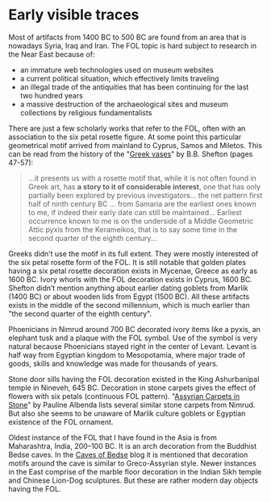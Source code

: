 # Early visible traces

Most of artifacts from 1400 BC to 500 BC are found from an area that is nowadays Syria, Iraq and Iran. The FOL topic is hard subject to research in the Near East because of:

* an immature web technologies used on museum websites
* a current political situation, which effectively limits traveling
* an illegal trade of the antiquities that has been continuing for the last two hundred years
* a massive destruction of the archaeological sites and museum collections by religious fundamentalists

There are just a few scholarly works that refer to the FOL, often with an association to the six petal rosette figure. At some point this particular geometrical motif arrived from mainland to Cyprus, Samos and Miletos. This can be read from the history of the "[Greek vases](http://d2aohiyo3d3idm.cloudfront.net/publications/virtuallibrary/0892361506.pdf)" by B.B. Shefton (pages 47-57):

>...it presents us with a rosette motif that, while it is not often found in Greek art, has **a story to it of considerable interest**, one that has only partially been explored by previous investigators... the net pattern first half of ninth century BC ... from Samaria are the earliest ones known to me, if indeed their early date can still be maintained... Earliest occurrence known to me is on the underside of a Middle Geometric Attic pyxis from the Kerameikos, that is to say some time in the second quarter of the eighth century...

Greeks didn’t use the motif in its full extent. They were mostly interested of the six petal rosette form of the FOL. It is still notable that golden plates having a six petal rosette decoration exists in Mycenae, Greece as early as 1600 BC. Ivory whorls with the FOL decoration exists in Cyprus, 1600 BC. Shefton didn’t mention anything about earlier dating goblets from Marlik (1400 BC) or about wooden lids from Egypt (1500 BC). All these artifacts exists in the middle of the second millennium, which is much earlier than "the second quarter of the eighth century".

Phoenicians in Nimrud around 700 BC decorated ivory items like a pyxis, an elephant tusk and a plaque with the FOL symbol. Use of the symbol is very natural because Phoenicians stayed right in the center of Levant. Levant is half way from Egyptian kingdom to Mesopotamia, where major trade of goods, skills and knowledge was made for thousands of years.

Stone door sills having the FOL decoration existed in the King Ashurbanipal temple in Nineveh, 645 BC. Decoration in stone carpets gives the effect of flowers with six petals (continuous FOL pattern). "[Assyrian Carpets in Stone](https://www.jtsa.edu/Documents/pagedocs/JANES/1978%2010/Albenda10.pdf)" by Pauline Albenda lists several similar stone carpets from Nimrud. But also she seems to be unaware of Marlik culture goblets or Egyptian existence of the FOL ornament.

Oldest instance of the FOL that I have found in the Asia is from Maharashtra, India, 200–100 BC. It is an arch decoration from the Buddhist Bedse caves. In the [Caves of Bedse](http://cavesofbedse.blogspot.fi/) blog it is mentioned that decoration motifs around the cave is similar to Greco-Assyrian style. Newer instances in the East comprise of the marble floor decoration in the Indian Sikh temple and Chinese Lion-Dog sculptures. But these are rather modern day objects having the FOL.
